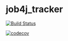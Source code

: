 # job4j_tracker

[![Build Status](https://travis-ci.org/alswe/job4j_tracker.svg?branch=master)](https://travis-ci.org/alswe/job4j_tracker)

[![codecov](https://codecov.io/gh/alswe/job4j_tracker/branch/master/graph/badge.svg)](https://codecov.io/gh/alswe/job4j_tracker)
